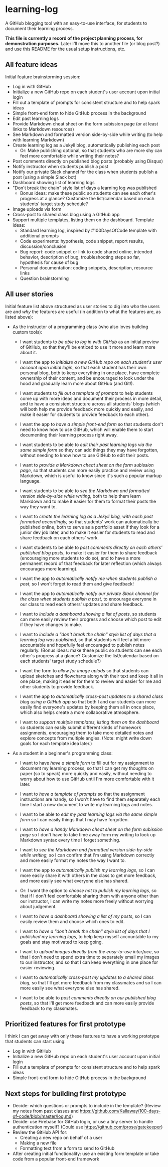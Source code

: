 # learning-log
A GitHub blogging tool with an easy-to-use interface, for students to document their learning process.

**This file is currently a record of the project planning process, for demonstration purposes.** Later I'll move this to another file (or blog post?) and use this README for the usual setup instructions, etc.


## All feature ideas

Initial feature brainstorming session:

- Log in with GitHub
- Initialize a new GitHub repo on each student's user account upon initial login
- Fill out a template of prompts for consistent structure and to help spark ideas
- Simple front-end form to hide GitHub process in the background
- Edit past learning logs
- Provide Markdown cheat sheet on the form subission page (or at least links to Markdown resources)
- See Markdown and formatted version side-by-side while writing (to help with learning Markdown)
- Create learning log as a Jekyll blog, automatically publishing each post
  - Or: Make publishing optional, so that students who are more shy can feel more comfortable while writing their notes?
- Post comments directly on published blog posts (probably using Disqus)
- Notify instructor when students publish a post
- Notify our private Slack channel for the class when students publish a post (using a simple Slack bot)
- Dashboard showing list of learning logs
- "Don't break the chain" style list of days a learning log was published
  - Bonus ideas: make these public so students can see each other's progress at a glance? Customize the list/calendar based on each students' target study schedule?
- Image uploads via form
- Cross-post to shared class blog using a GitHub app
- Support multiple templates, listing them on the dashboard. Template ideas:
  - Standard learning log, inspired by #100DaysOfCode template with additional prompts
  - Code experiments: hypothesis, code snippet, report results, discussion/conclusion
  - Bug report: code snippet or link to code shared online, intended behavior, description of bug, troubleshooting steps so far, hypothesis for cause of bug
  - Personal documentation: coding snippets, description, resource links
  - Question brainstorming


## All user stories

Initial feature list above structured as user stories to dig into *who* the users are and *why* the features are useful (in addition to what the features are, as listed above):

- As the instructor of a programming class (who also loves building custom tools):

  - I want students to *be able to log in with GitHub* as an initial preview of GitHub, so that they'll be enticed to use it more and learn more about it.
  
  - I want the app to *initialize a new GitHub repo on each student's user account upon initial login*, so that each student has their own personal blog, both to keep everything in one place, have complete ownership of their content, and be encouraged to look under the hood and gradually learn more about GitHub (and Git!).
  
  - I want students to *fill out a template of prompts* to help students come up with more ideas and document their process in more detail, and to have a consistent structure across all students' blogs (which will both help me provide feedback more quickly and easily, and make it easier for students to provide feedback to each other).
  
  - I want the app to *have a simple front-end form* so that students don't need to know how to use GitHub, which will enable them to start documenting their learning process right away.
  
  - I want students to be able to *edit their past learning logs via the same simple form* so they can add things they may have forgotten, without needing to know how to use GitHub to edit their posts.
  
  - I want to *provide a Markdown cheat sheet on the form subission page*, so that students can more easily practice and review using Markdown, which is useful to know since it's such a popular markup language.
  
  - I want students to be able to *see the Markdown and formatted version side-by-side while writing,* both to help them learn Markdown and to make it easier for them to format their posts the way they want to.
  
  - I want to *create the learning log as a Jekyll blog, with each post formatted accordingly,* so that students' work can automatically be published online, both to serve as a portfolio asset if they look for a junior dev job later, and to make it easier for students to read and share feedback on each others' work.
  
  - I want students to be able to *post comments directly on each others' published blog posts*, to make it easier for them to share feedback (encouraging more students to do so), and to have a more permanent record of that feedback for later reflection (which always encourages more learning).
  
  - I want the app to *automatically notify me when students publish a post*, so I won't forget to read them and give feedback!
  
  - I want the app to *automatically notify our private Slack channel for the class when students publish a post,* to encourage everyone in our class to read each others' updates and share feedback.
  
  - I want to *include a dashboard showing a list of posts*, so students can more easily review their progress and choose which post to edit if they have changes to make.
  
  - I want to *include a "don't break the chain" style list of days that a learning log was published,* so that students will feel a bit more accountable and hopefully feel encouraged to publish notes regularly. (Bonus ideas: make these public so students can see each other's progress at a glance? Customize the list/calendar based on each students' target study schedule?)

  - I want the form to *allow for image uplods* so that students can upload sketches and flowcharts along with their text and keep it all in one place, making it easier for them to review and easier for me and other students to provide feedback.

  - I want the app to *automatically cross-post updates to a shared class blog using a GitHub app* so that both I and our students can more easily find everyone's updates by keeping them all in once place, which also helps create a more collaborative atmosphere.

  - I want to *support multiple templates, listing them on the dashboard* so students can easily submit different kinds of homework assignments, encouraging them to take more detailed notes and explore concepts from multiple angles. (Note: might write down goals for each template idea later.)

- As a student in a beginner's programming class:

  - I want to have *have a simple form* to fill out for my assignment to document my learning process, so that I can get my thoughts on paper (so to speak) more quickly and easily, without needing to worry about how to use GitHub until I'm more comfortable with it later.

  - I want to *have a template of prompts* so that the assignment instructions are handy, so I won't have to find them separately each time I start a new document to write my learning logs and notes.

  - I want to be able to *edit my past learning logs via the same simple form* so I can easily things that I may have forgotten.
  
  - I want to *have a handy Markdown cheat sheet on the form subission page* so I don't have to take time away form my writing to look up Markdown syntax every time I forget something.
  
  - I want to *see the Markdown and formatted version side-by-side while writing,* so I can confirm that I'm using Markdown correctly and more easily format my notes the way I want to.
  
  - I want the app to *automatically publish my learning logs,* so I can more easily share it with others in the class to get more feedback, and more easily see what everyone else has shared.
  
  - Or: I want the option to *choose not to publish my learning logs,* so that if I don't feel comfortable sharing them with anyone other than our instructor, I can write my notes more freely without worrying about judgement.
  
  - I want to *have a dashboard showing a list of my posts*, so I can easily review them and choose which ones to edit.
  
  - I want to *have a "don't break the chain" style list of days that I published my learning logs,* to help keep myself accountable to my goals and stay motivated to keep going.
  
  - I want to *upload images directly from the easy-to-use interface*, so that I don't need to spend extra time to separately email my images to our instructor, and so that I can keep everything in one place for easier reviewing.
  
  - I want to *automatically cross-post my updates to a shared class blog*, so that I'll get more feedback from my classmates and so I can more easily see what everyone else has shared.
  
  - I want to be able to *post comments directly on our published blog posts*, so that I'll get more feedback and can more easily provide feedback to my classmates.
  

## Prioritized features for first prototype

I think I can get away with only these features to have a working prototype that students can start using:

- Log in with GitHub
- Initialize a new GitHub repo on each student's user account upon initial login
- Fill out a template of prompts for consistent structure and to help spark ideas
- Simple front-end form to hide GitHub process in the background


## Next steps for building first prototype

- Decide: which questions or prompts to include in the template? (Review my notes from past classes and https://github.com/Kallaway/100-days-of-code/blob/master/log.md)
- Decide: use Firebase for GitHub login, or use a tiny server to handle authentication myself? (Could use https://github.com/prose/gatekeeper)
- Review the GitHub API for:
  - Creating a new repo on behalf of a user
  - Making a new file
  - Formatting text from a form to send to GitHub
- After creating initial functionality: use an existing form template or take code from a popular front-end framework
